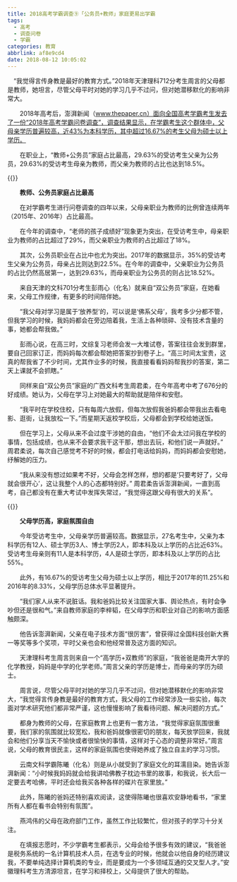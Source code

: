 ```yaml
---
title: 2018高考学霸调查⑨「公务员+教师」家庭更易出学霸
tags:
  - 高考
  - 调查问卷
  - 学霸
categories: 教育
abbrlink: af8e9cd4
date: 2018-08-12 10:05:02
---
```

　“我觉得言传身教是最好的教育方式。”2018年天津理科712分考生周言的父母都是教师，她坦言，尽管父母平时对她的学习几乎不过问，但对她潜移默化的影响非常大。

　　2018年高考后，澎湃新闻（www.thepaper.cn）面向全国高考学霸考生发去了一份“2018年高考学霸问卷调查”，调查结果显示，在学霸考生这个群体中，父母亲学历普遍较高，近43%为本科学历，其中超过16.67%的考生父母为硕士以上学历。

　　在职业上，“教师+公务员”家庭占比最高，29.63%的受访考生父亲为公务员，29.63%的受访考生母亲为教师，而父亲为教师的占比也达到18.5%。

{{<img src="http://n.sinaimg.cn/translate/103/w600h1103/20180812/bYCG-hhqtawx1304416.jpg" alt="">}}

　　**教师、公务员家庭占比最高**

　　在对学霸考生进行问卷调查的四年以来，父母亲职业为教师的比例曾连续两年（2015年、2016年）占比最高。

　　在今年的调查中，“老师的孩子成绩好”现象更为突出，在受访考生中，母亲职业为教师的占比超过了29%，而父亲职业为教师的占比超过了18%。

　　其次，公务员职业在占比中也尤为突出。2017年的数据显示，35%的受访考生父亲为公务员，母亲占比则达到22.5%。在今年的调查中，父亲职业为公务员的占比仍然高居第一，达到29.63%，而母亲职业为公务员的则占比18.52%。

　　来自天津的文科701分考生彭雨心（化名）就来自“双公务员”家庭，在她看来，父母工作规律，有更多的时间陪伴她。

　　“我父母对学习是属于‘放养型’的，可以说是‘佛系父母’，我考多少分都不管，但我学习的时候，我妈妈都会在旁边陪着我，生活上各种琐碎、没有技术含量的事，她都会帮我做。”

　　彭雨心说，在高三时，文综复习老师会发一大堆试卷，答案往往会发到群里，要自己回家订正，而妈妈每次都会帮她把答案抄到卷子上。“高三时间太宝贵，这真的帮我省了不少时间，尤其作业多的时候，我直接看看妈妈帮我抄的答案，第二天上课就不会抓瞎。”

　　同样来自“双公务员”家庭的广西文科考生周君柔，在今年高考中考了676分的好成绩。她认为，父母在学习上对她最大的帮助就是陪伴和安慰。

　　“我平时在学校住校，只有每周六放假，但每次放假我爸妈都会带我出去看电影、逛街，让我放松一下。”而星期天返校学校后，父母都会到学校给她送饭。

　　但在学习上，父母从来不会过度干涉她的自由，“他们不会太过问我在学校的事情，包括成绩，也从来不会要求我干这干那，想出去玩，和他们说一声就好。” 周君柔说，每次自己感觉考不好的时候，都会打电话给妈妈，而妈妈都会安慰她，纾解她的压力。

　　“我从来没有想过如果考不好，父母会怎样怎样，想的都是‘只要考好了，父母就会很开心’，这让我整个人的心态都特别好。” 周君柔告诉澎湃新闻，一直到高考，自己都没有在重大考试中发挥失常过，“我觉得这跟父母有很大的关系”。

{{<img src="http://n.sinaimg.cn/translate/567/w600h767/20180812/urnf-hhqtawx1304451.jpg" alt="">}}

　　**父母学历高，家庭氛围自由**

　　今年受访考生中，父母亲学历普遍较高。数据显示，27名考生中，父亲为本科学历有12人、硕士学历3人、博士学历2人，即本科及以上学历的占比近63%。受访考生母亲则有11人是本科学历，4人是硕士学历，即本科及以上学历的占比55%。

　　此外，有16.67%的受访考生父母为硕士以上学历，相比于2017年的11.25%和2016年的8.33%，父母学历总体水平显著提升。

　　“我们家人从来不说脏话。我和爸妈比较关注国家大事、舆论热点，有时会争吵但还是很和气。”来自教师家庭的李梓韬，在父母学历和职业对自己的影响方面感触颇深。

　　他告诉澎湃新闻，父亲在电子技术方面“很厉害”，曾获得过全国科技创新大赛一等奖等多个奖项，平时父亲也会和他经常普及这方面的知识。

　　天津理科考生周言则来自一个“高学历+双教师”的家庭，“我爸爸是南开大学的化学教授，妈妈是中学的化学老师。”周言父亲的学历是博士，而母亲的学历为硕士。

　　周言说，尽管父母平时对她的学习几乎不过问，但对她潜移默化的影响非常大，“我觉得言传身教是最好的教育方式，我父母的工作经常涉及一些实验，每次面对学术研究他们都非常严谨，这也慢慢影响了我看待问题、解决问题的方式。”

　　都身为教师的父母，在家庭教育上也更有一套方法，“我觉得家庭氛围很重要，我们家的氛围就比较宽松，我和爸妈就像很密切的朋友，每天放学回来，我就会和他们分享当天不愉快或者很愉快的事情，这样对于心态的调整非常好。”周言说，父母的教育很民主，这样的家庭氛围也使得她养成了独立自主的学习习惯。

　　云南文科学霸陈曦（化名）则是从小就受到了家庭文化的耳濡目染。她告诉澎湃新闻：“小时候我妈妈就会给我讲哈佛教子枕边书里的故事，和我说，长大后一定要去考哈佛，平时还会给我买各种各样的碟片在家里放。”

　　此外，陈曦的爸妈还特别喜欢阅读，这使得陈曦也很喜欢安静地看书，“家里所有人都在看书会特别有氛围”。

　　燕鸿伟的父母在政府部门工作，虽然工作比较繁忙，但对孩子的学习十分关注。

　　在填报志愿时，不少学霸考生都表示，父母会给予很多有效的建议，“我爸爸是税务系统的一名计算机技术人员，在选专业的时候，他就会以他自身的经历建议我，不要单纯选择计算机类的专业，而是要成为一个多领域互通的交叉型人才。”安徽理科考生方清源坦言，在学习和择校上，父母提供了很大的帮助。